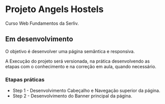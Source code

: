 # Projeto Angels Hostels

Curso Web Fundamentos da Serliv. 

## Em desenvolvimento

O objetivo é desenvolver uma página semântica e responsiva. 

A Execução do projeto será versionada, na prática desenvolvendo as etapas com o conhecimento e na correção em aula, quando necessário.  


### Etapas práticas
<ul>

<li>Step 1 - Desenvolvimento Cabeçalho e Navegação superior da página.</li>
<li>Step 2 - Desenvolvimento do Banner principal da página.</li>

</ul>



